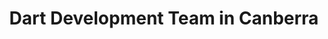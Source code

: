 ---
title: Dart Development Team in Canberra
permalink: /landings/locations/canberra/developer/dart
technology: Dart
location: Canberra
---